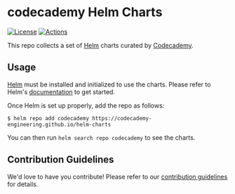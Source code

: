 # codecademy Helm Charts

[![License](https://img.shields.io/badge/License-Apache%202.0-blue.svg)](https://opensource.org/licenses/Apache-2.0)
[![Actions](https://github.com/codecademy-engineering/helm-charts/workflows/Release%20Charts/badge.svg?branch=master)](https://github.com/codecademy-engineering/helm-charts/actions)

This repo collects a set of [Helm](https://helm.sh) charts curated by [Codecademy](https://www.codecademy.com).

## Usage

[Helm](https://helm.sh) must be installed and initialized to use the charts.
Please refer to Helm's [documentation](https://helm.sh/docs/) to get started.

Once Helm is set up properly, add the repo as follows:

```console
$ helm repo add codecademy https://codecademy-engineering.github.io/helm-charts
```

You can then run `helm search repo codecademy` to see the charts.

## Contribution Guidelines

We'd love to have you contribute! Please refer to our [contribution guidelines](CONTRIBUTING.md) for details.
